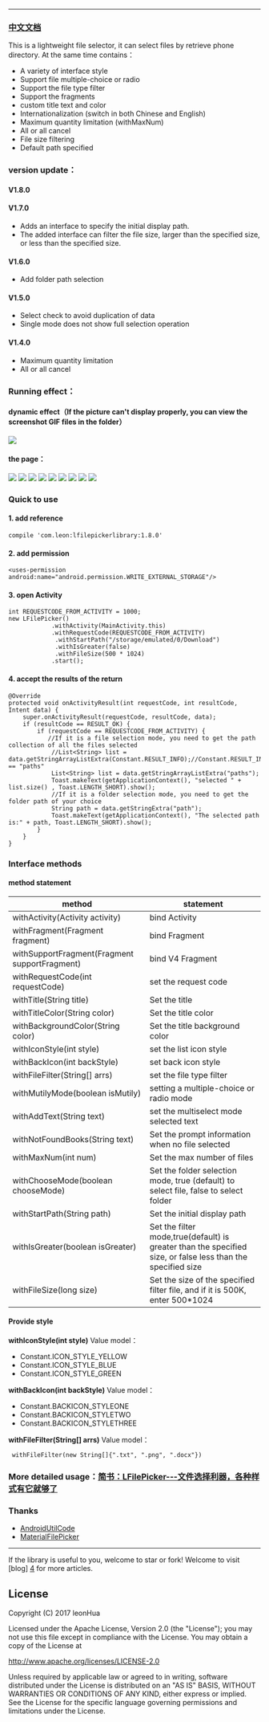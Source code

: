 ----------
### [中文文档](README_CH.md)
This is a lightweight file selector, it can select files by retrieve phone directory. At the same time contains：

 - A variety of interface style
 - Support file multiple-choice or radio
 - Support the file type filter
 - Support the fragments
 - custom title text and color
 - Internationalization (switch in both Chinese and English)
 - Maximum quantity limitation (withMaxNum)
 - All or all cancel
 - File size filtering
 - Default path specified

### version update：
 #### V1.8.0
 #### V1.7.0
  - Adds an interface to specify the initial display path.
  - The added interface can filter the file size, larger than the specified size, or less than the specified size.
 #### V1.6.0
  - Add folder path selection
 #### V1.5.0
  - Select check to avoid duplication of data
  - Single mode does not show full selection operation
 #### V1.4.0
 - Maximum quantity limitation
 - All or all cancel

### Running effect：
#### dynamic effect（If the picture can't display properly, you can view the screenshot GIF files in the folder）
![](screenshot/操作.gif)
#### the page：
![][5]
![][6]
![][7]
![][8]
![][9]
![][10]
![][11]
![][12]
![][13]

### Quick to use
#### 1. add reference
    compile 'com.leon:lfilepickerlibrary:1.8.0'

#### 2. add permission

    <uses-permission android:name="android.permission.WRITE_EXTERNAL_STORAGE"/>
   
    
#### 3. open Activity
    int REQUESTCODE_FROM_ACTIVITY = 1000;
    new LFilePicker()
                .withActivity(MainActivity.this)
                .withRequestCode(REQUESTCODE_FROM_ACTIVITY)
                 .withStartPath("/storage/emulated/0/Download")
                 .withIsGreater(false)
                 .withFileSize(500 * 1024)
                .start();
                
#### 4. accept the results of the return

    @Override
    protected void onActivityResult(int requestCode, int resultCode, Intent data) {
        super.onActivityResult(requestCode, resultCode, data);
        if (resultCode == RESULT_OK) {
            if (requestCode == REQUESTCODE_FROM_ACTIVITY) {
               //If it is a file selection mode, you need to get the path collection of all the files selected
                //List<String> list = data.getStringArrayListExtra(Constant.RESULT_INFO);//Constant.RESULT_INFO == "paths"
                List<String> list = data.getStringArrayListExtra("paths");
                Toast.makeText(getApplicationContext(), "selected " + list.size() , Toast.LENGTH_SHORT).show();
                //If it is a folder selection mode, you need to get the folder path of your choice
                String path = data.getStringExtra("path");
                Toast.makeText(getApplicationContext(), "The selected path is:" + path, Toast.LENGTH_SHORT).show();
            }
        }
    }
    
### Interface methods
#### method statement
| method        | statement   |
| --------   | --------- |
| withActivity(Activity activity)   |bind Activity|
| withFragment(Fragment fragment)   |bind Fragment|
| withSupportFragment(Fragment supportFragment)|bind V4 Fragment|
| withRequestCode(int requestCode)  |set the request code|
| withTitle(String title)           |Set the title|
| withTitleColor(String color)      |Set the title color|
| withBackgroundColor(String color) |Set the title background color|
| withIconStyle(int style)          |set the list icon style|
| withBackIcon(int backStyle)       |set back icon style|
| withFileFilter(String[] arrs)     |set the file type filter|
| withMutilyMode(boolean isMutily)  |setting a multiple-choice or radio mode|
| withAddText(String text)          |set the multiselect mode selected text|
| withNotFoundBooks(String text)    |Set the prompt information when no file selected|
| withMaxNum(int num)               |Set the max number of files|
| withChooseMode(boolean chooseMode)|Set the folder selection mode, true (default) to select file, false to select folder|
| withStartPath(String path)        |Set the initial display path|
| withIsGreater(boolean isGreater)  |Set the filter mode,true(default) is greater than the specified size, or false less than the specified size|
| withFileSize(long size)           |Set the size of the specified filter file, and if it is 500K, enter 500*1024|
#### Provide style

 **withIconStyle(int style)** Value model：
 - Constant.ICON_STYLE_YELLOW
 - Constant.ICON_STYLE_BLUE
 - Constant.ICON_STYLE_GREEN
 
 **withBackIcon(int backStyle)** Value model：
 - Constant.BACKICON_STYLEONE
 - Constant.BACKICON_STYLETWO
 - Constant.BACKICON_STYLETHREE
 
  **withFileFilter(String[] arrs)** Value model：

     withFileFilter(new String[]{".txt", ".png", ".docx"})
     
### More detailed usage：[简书：LFilePicker---文件选择利器，各种样式有它就够了](http://www.jianshu.com/p/eeb211e190be)
 
### Thanks
 - [AndroidUtilCode][2]
 - [MaterialFilePicker][3]


----------
If the library is useful to you, welcome to star or fork!
Welcome to visit [blog] [4] for more articles.

## License

Copyright (C) 2017 leonHua

Licensed under the Apache License, Version 2.0 (the "License");
you may not use this file except in compliance with the License.
You may obtain a copy of the License at

http://www.apache.org/licenses/LICENSE-2.0

Unless required by applicable law or agreed to in writing, software
distributed under the License is distributed on an "AS IS" BASIS,
WITHOUT WARRANTIES OR CONDITIONS OF ANY KIND, either express or implied.
See the License for the specific language governing permissions and
limitations under the License.

  [5]: http://o9w936rbz.bkt.clouddn.com/github/img/LFilePicker/Screenshot_20170330-132717.png?imageView2/0/w/500/h/1200/q/100
  [6]: http://o9w936rbz.bkt.clouddn.com/github/img/LFilePicker/Screenshot_20170330-133458.png?imageView2/0/w/500/h/1200/q/100
  [7]: http://o9w936rbz.bkt.clouddn.com/github/img/LFilePicker/Screenshot_20170330-133811.png?imageView2/0/w/500/h/1200/q/100
  [8]: http://o9w936rbz.bkt.clouddn.com/github/img/LFilePicker/Screenshot_20170330-133831.png?imageView2/0/w/500/h/1200/q/100
  [9]: http://o9w936rbz.bkt.clouddn.com/github/img/LFilePicker/Screenshot_20170330-133836.png?imageView2/0/w/500/h/1200/q/100
  [10]: http://o9w936rbz.bkt.clouddn.com/github/img/LFilePicker/Screenshot_20170330-133844.png?imageView2/0/w/500/h/1200/q/100
  [11]: http://o9w936rbz.bkt.clouddn.com/github/img/LFilePicker/Screenshot_20170330-134316.png?imageView2/0/w/500/h/1200/q/100
  [12]: http://o9w936rbz.bkt.clouddn.com/github/img/LFilePicker/Screenshot_20170330-134327.png?imageView2/0/w/500/h/1200/q/100
  [13]: http://o9w936rbz.bkt.clouddn.com/github/img/LFilePicker/Screenshot_20170330-134333.png?imageView2/0/w/500/h/1200/q/100
  [14]: http://o9w936rbz.bkt.clouddn.com/github/img/LFilePicker/%E7%AE%80%E5%8D%95%E6%93%8D%E4%BD%9C01.gif?imageView2/0/w/700/h/1400/q/100
  [15]: http://o9w936rbz.bkt.clouddn.com/github/img/LFilePicker/%E7%AE%80%E5%8D%95%E6%93%8D%E4%BD%9C02.gif?imageView2/0/w/700/h/1400/q/100
  [16]: http://o9w936rbz.bkt.clouddn.com/github/img/LFilePicker/%E7%AE%80%E5%8D%95%E6%93%8D%E4%BD%9C03.gif?imageView2/0/w/700/h/1400/q/100
  [17]: http://o9w936rbz.bkt.clouddn.com/github/img/LFilePicker/%E7%AE%80%E5%8D%95%E6%93%8D%E4%BD%9C04.gif?imageView2/0/w/700/h/1400/q/100
  [2]: https://github.com/Blankj/AndroidUtilCode
  [3]: https://github.com/nbsp-team/MaterialFilePicker
  [4]: https://leonhua.github.io/
